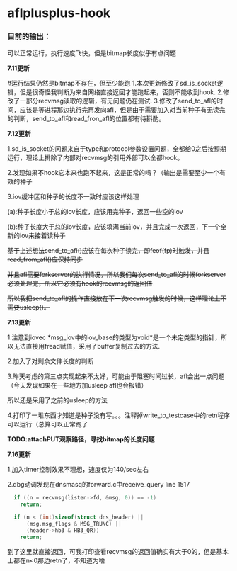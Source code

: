 # aflplusplus-hook

### 目前的输出：

可以正常运行，执行速度飞快，但是bitmap长度似乎有点问题

**7.11更新**

\#运行结果仍然是bitmap不存在，但至少能跑 1.本次更新修改了sd_is_socket逻辑，但是很奇怪我判断为来自网络直接返回才能跑起来，否则不能收到hook. 2.修改了一部分recvmsg读取的逻辑，有无问题仍在测试. 3.修改了send_to_afl的时间，应该是等进程那边执行完再发向afl，但是由于需要加入对当前种子有无读完的判断，send_to_afl和read_fron_afl的位置都有待斟酌。

**7.12更新**

1.sd_is_socket的问题来自于type和protocol参数设置问题，全都给0之后按预期运行，理论上排除了内部对recvmsg的引用外部可以全都hook。

2.发现如果不hook它本来也跑不起来，这是正常的吗？（输出是需要至少一个有效的种子

3.iov缓冲区和种子的长度不一致时应该这样处理

(a):种子长度小于总的iov长度，应该用完种子，返回一些空的iov

(b):种子长度大于总的iov长度，应该填满当前iov，并且完成一次返回，下一个全新的iov来接着读种子

~~基于上述想法send_to_afl()应该在每次种子读完，即feof(fp)时触发，并且read_from_afl()应保持同步~~

~~并且afl需要forkserver的执行情况，所以我们每次send_to_afl的时候forkserver必须处理完，所以它必须有hook的recvmsg的返回值~~

~~所以我把send_to_afl的操作直接放在下一次recvmsg触发的时候，这样理论上不需要usleep()。~~

**7.13更新**

1.注意到iovec *msg_iov中的iov_base的类型为void\*是一个未定类型的指针，所以无法直接用fread赋值，采用了buffer复制过去的方法.

2.加入了对剩余文件长度的判断

3.昨天考虑的第三点实现起来不太好，可能由于阻塞时间过长，afl会出一点问题（今天发现如果在一些地方加usleep afl也会报错）

所以还是采用了之前的usleep的方法

4.打印了一堆东西才知道是种子没有写。。。注释掉write_to_testcase中的retn程序可以运行（总算可以正常跑了

**TODO:attachPUT观察路径，寻找bitmap的长度问题**

**7.16更新**

1.加入timer控制效果不理想，速度仅为140/sec左右

2.dbg动调发现在dnsmasq的forward.c中receive_query line 1517

```c
  if ((n = recvmsg(listen->fd, &msg, 0)) == -1)
    return;

  if (n < (int)sizeof(struct dns_header) || 
      (msg.msg_flags & MSG_TRUNC) ||
      (header->hb3 & HB3_QR))
    return;
```

到了这里就直接返回，可我打印查看recvmsg的返回值确实有大于0的，但是基本上都在n<0那边retn了，不知道为啥

